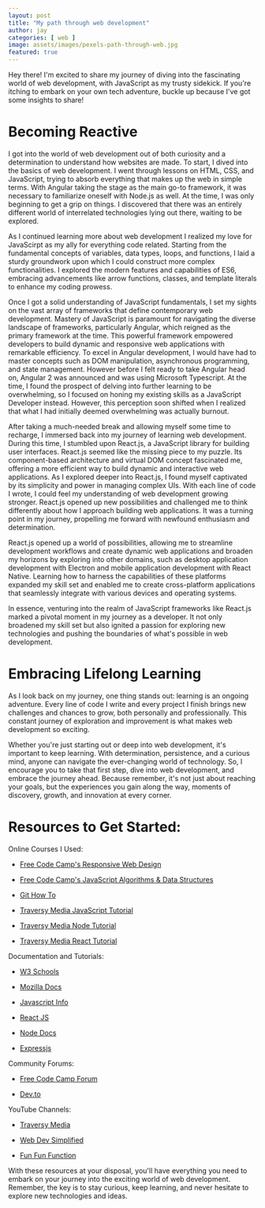 ```yaml
---
layout: post
title: "My path through web development"
author: jay
categories: [ web ]
image: assets/images/pexels-path-through-web.jpg
featured: true
---
```


Hey there! I'm excited to share my journey of diving into the fascinating world of web development, with JavaScript as my trusty sidekick. If you're itching to embark on your own tech adventure, buckle up because I've got some insights to share!

# Becoming Reactive

I got into the world of web development out of both curiosity and a determination to understand how websites are made. To start, I dived into the basics of web development. I went through lessons on HTML, CSS, and JavaScript, trying to absorb everything that makes up the web in simple terms. With Angular taking the stage as the main go-to framework, it was necessary to familiarize oneself with Node.js as well. At the time, I was only beginning to get a grip on things. I discovered that there was an entirely different world of interrelated technologies lying out there, waiting to be explored.

As I continued learning more about web development I realized my love for JavaScirpt as my ally for everything code related. Starting from the fundamental concepts of variables, data types, loops, and functions, I laid a sturdy groundwork upon which I could construct more complex functionalities. I explored the modern features and capabilities of ES6, embracing advancements like arrow functions, classes, and template literals to enhance my coding prowess.

Once I got a solid understanding of JavaScript fundamentals, I set my sights on the vast array of frameworks that define contemporary web development. Mastery of JavaScript is paramount for navigating the diverse landscape of frameworks, particularly Angular, which reigned as the primary framework at the time. This powerful framework empowered developers to build dynamic and responsive web applications with remarkable efficiency. To excel in Angular development, I would have had to master concepts such as DOM manipulation, asynchronous programming, and state management. However before I felt ready to take Angular head on, Angular 2 was announced and was using Microsoft Typescript. At the time, I found the prospect of delving into further learning to be overwhelming, so I focused on honing my existing skills as a JavaScript Developer instead. However, this perception soon shifted when I realized that what I had initially deemed overwhelming was actually burnout.

After taking a much-needed break and allowing myself some time to recharge, I immersed back into my journey of learning web development. During this time, I stumbled upon React.js, a JavaScript library for building user interfaces. React.js seemed like the missing piece to my puzzle. Its component-based architecture and virtual DOM concept fascinated me, offering a more efficient way to build dynamic and interactive web applications. As I explored deeper into React.js, I found myself captivated by its simplicity and power in managing complex UIs. With each line of code I wrote, I could feel my understanding of web development growing stronger. React.js opened up new possibilities and challenged me to think differently about how I approach building web applications. It was a turning point in my journey, propelling me forward with newfound enthusiasm and determination.

React.js opened up a world of possibilities, allowing me to streamline development workflows and create dynamic web applications and broaden my horizons by exploring into other domains, such as desktop application development with Electron and mobile application development with React Native. Learning how to harness the capabilities of these platforms expanded my skill set and enabled me to create cross-platform applications that seamlessly integrate with various devices and operating systems.

In essence, venturing into the realm of JavaScript frameworks like React.js marked a pivotal moment in my journey as a developer. It not only broadened my skill set but also ignited a passion for exploring new technologies and pushing the boundaries of what's possible in web development.


# Embracing Lifelong Learning

As I look back on my journey, one thing stands out: learning is an ongoing adventure. Every line of code I write and every project I finish brings new challenges and chances to grow, both personally and professionally. This constant journey of exploration and improvement is what makes web development so exciting.

Whether you're just starting out or deep into web development, it's important to keep learning. With determination, persistence, and a curious mind, anyone can navigate the ever-changing world of technology. So, I encourage you to take that first step, dive into web development, and embrace the journey ahead. Because remember, it's not just about reaching your goals, but the experiences you gain along the way, moments of discovery, growth, and innovation at every corner.

# Resources to Get Started:
Online Courses I Used: 

- [Free Code Camp's Responsive Web Design](https://www.freecodecamp.org/learn/2022/responsive-web-design/)

- [Free Code Camp's JavaScript Algorithms & Data Structures](https://www.freecodecamp.org/learn/javascript-algorithms-and-data-structures-v8/)

- [Git How To](https://githowto.com/)

- [Traversy Media JavaScript Tutorial](https://www.youtube.com/watch?v=BI1o2H9z9fo)

- [Traversy Media Node Tutorial](https://www.youtube.com/watch?v=fBNz5xF-Kx4)

- [Traversy Media React Tutorial](https://www.youtube.com/watch?v=w7ejDZ8SWv8)

Documentation and Tutorials: 

- [W3 Schools](https://www.w3schools.com/)

- [Mozilla Docs](https://developer.mozilla.org/en-US/docs/Learn)

- [Javascript Info](https://javascript.info/)

- [React JS](https://react.dev/learn)

- [Node Docs](https://nodejs.org/docs/latest/api/)

- [Expressjs](https://expressjs.com/)

Community Forums: 

- [Free Code Camp Forum](https://forum.freecodecamp.org/)

- [Dev.to](https://dev.to/)

YouTube Channels:

- [Traversy Media](https://www.youtube.com/@TraversyMedia)

- [Web Dev Simplified](https://www.youtube.com/@WebDevSimplified)

- [Fun Fun Function](https://www.youtube.com/@funfunfunction)

With these resources at your disposal, you'll have everything you need to embark on your journey into the exciting world of web development. Remember, the key is to stay curious, keep learning, and never hesitate to explore new technologies and ideas.